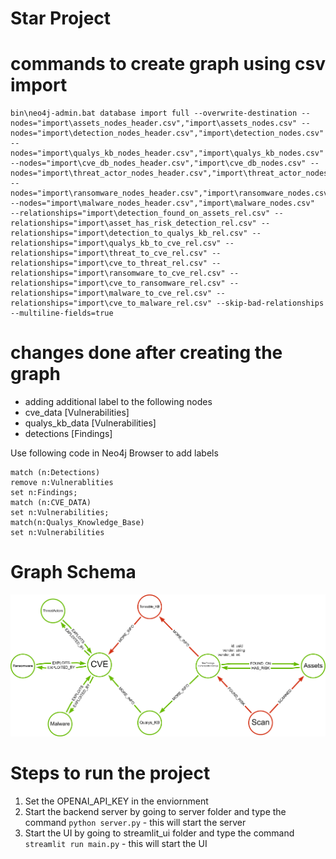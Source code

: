 # Star Project 


# commands to create graph using csv import 

```
bin\neo4j-admin.bat database import full --overwrite-destination --nodes="import\assets_nodes_header.csv","import\assets_nodes.csv" --nodes="import\detection_nodes_header.csv","import\detection_nodes.csv" --nodes="import\qualys_kb_nodes_header.csv","import\qualys_kb_nodes.csv" --nodes="import\cve_db_nodes_header.csv","import\cve_db_nodes.csv" --nodes="import\threat_actor_nodes_header.csv","import\threat_actor_nodes.csv" --nodes="import\ransomware_nodes_header.csv","import\ransomware_nodes.csv" --nodes="import\malware_nodes_header.csv","import\malware_nodes.csv"  --relationships="import\detection_found_on_assets_rel.csv" --relationships="import\asset_has_risk_detection_rel.csv" --relationships="import\detection_to_qualys_kb_rel.csv" --relationships="import\qualys_kb_to_cve_rel.csv" --relationships="import\threat_to_cve_rel.csv" --relationships="import\cve_to_threat_rel.csv" --relationships="import\ransomware_to_cve_rel.csv" --relationships="import\cve_to_ransomware_rel.csv" --relationships="import\malware_to_cve_rel.csv" --relationships="import\cve_to_malware_rel.csv" --skip-bad-relationships --multiline-fields=true
```


# changes done after creating the graph 

- adding additional label to the following nodes 
- cve_data [Vulnerabilities]
- qualys_kb_data [Vulnerabilities]
- detections [Findings]

Use following code in Neo4j Browser to add labels
```
match (n:Detections)
remove n:Vulnerablities
set n:Findings;
match (n:CVE_DATA)
set n:Vulnerabilities;
match(n:Qualys_Knowledge_Base)
set n:Vulnerabilities
```


# Graph Schema 

![Vulnerability Graph Schema](Vulnerability_Graph_Model.png "Vulnerability Graph Schema")


# Steps to run the project 

1. Set the OPENAI_API_KEY in the enviornment 
2. Start the backend server by going to server folder and type the command `python server.py` - this will start the server 
3. Start the UI by going to streamlit_ui folder and type the command `streamlit run main.py` - this will start the UI